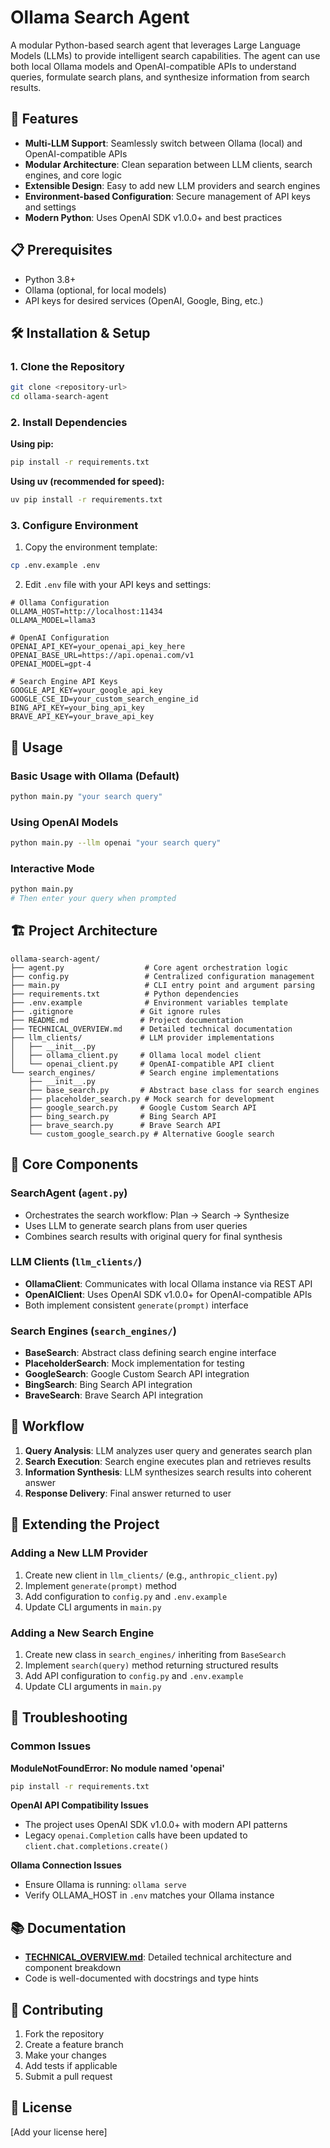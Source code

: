 # Ollama Search Agent

A modular Python-based search agent that leverages Large Language Models (LLMs) to provide intelligent search capabilities. The agent can use both local Ollama models and OpenAI-compatible APIs to understand queries, formulate search plans, and synthesize information from search results.

## 🚀 Features

- **Multi-LLM Support**: Seamlessly switch between Ollama (local) and OpenAI-compatible APIs
- **Modular Architecture**: Clean separation between LLM clients, search engines, and core logic
- **Extensible Design**: Easy to add new LLM providers and search engines
- **Environment-based Configuration**: Secure management of API keys and settings
- **Modern Python**: Uses OpenAI SDK v1.0.0+ and best practices

## 📋 Prerequisites

- Python 3.8+
- Ollama (optional, for local models)
- API keys for desired services (OpenAI, Google, Bing, etc.)

## 🛠️ Installation & Setup

### 1. Clone the Repository
```bash
git clone <repository-url>
cd ollama-search-agent
```

### 2. Install Dependencies

**Using pip:**
```bash
pip install -r requirements.txt
```

**Using uv (recommended for speed):**
```bash
uv pip install -r requirements.txt
```

### 3. Configure Environment

1. Copy the environment template:
```bash
cp .env.example .env
```

2. Edit `.env` file with your API keys and settings:
```env
# Ollama Configuration
OLLAMA_HOST=http://localhost:11434
OLLAMA_MODEL=llama3

# OpenAI Configuration
OPENAI_API_KEY=your_openai_api_key_here
OPENAI_BASE_URL=https://api.openai.com/v1
OPENAI_MODEL=gpt-4

# Search Engine API Keys
GOOGLE_API_KEY=your_google_api_key
GOOGLE_CSE_ID=your_custom_search_engine_id
BING_API_KEY=your_bing_api_key
BRAVE_API_KEY=your_brave_api_key
```

## 🎯 Usage

### Basic Usage with Ollama (Default)
```bash
python main.py "your search query"
```

### Using OpenAI Models
```bash
python main.py --llm openai "your search query"
```

### Interactive Mode
```bash
python main.py
# Then enter your query when prompted
```

## 🏗️ Project Architecture

```
ollama-search-agent/
├── agent.py                  # Core agent orchestration logic
├── config.py                 # Centralized configuration management
├── main.py                   # CLI entry point and argument parsing
├── requirements.txt          # Python dependencies
├── .env.example              # Environment variables template
├── .gitignore               # Git ignore rules
├── README.md                # Project documentation
├── TECHNICAL_OVERVIEW.md    # Detailed technical documentation
├── llm_clients/             # LLM provider implementations
│   ├── __init__.py
│   ├── ollama_client.py     # Ollama local model client
│   └── openai_client.py     # OpenAI-compatible API client
└── search_engines/          # Search engine implementations
    ├── __init__.py
    ├── base_search.py       # Abstract base class for search engines
    ├── placeholder_search.py # Mock search for development
    ├── google_search.py     # Google Custom Search API
    ├── bing_search.py       # Bing Search API
    ├── brave_search.py      # Brave Search API
    └── custom_google_search.py # Alternative Google search
```

## 🔧 Core Components

### SearchAgent (`agent.py`)
- Orchestrates the search workflow: Plan → Search → Synthesize
- Uses LLM to generate search plans from user queries
- Combines search results with original query for final synthesis

### LLM Clients (`llm_clients/`)
- **OllamaClient**: Communicates with local Ollama instance via REST API
- **OpenAIClient**: Uses OpenAI SDK v1.0.0+ for OpenAI-compatible APIs
- Both implement consistent `generate(prompt)` interface

### Search Engines (`search_engines/`)
- **BaseSearch**: Abstract class defining search engine interface
- **PlaceholderSearch**: Mock implementation for testing
- **GoogleSearch**: Google Custom Search API integration
- **BingSearch**: Bing Search API integration
- **BraveSearch**: Brave Search API integration

## 🔄 Workflow

1. **Query Analysis**: LLM analyzes user query and generates search plan
2. **Search Execution**: Search engine executes plan and retrieves results
3. **Information Synthesis**: LLM synthesizes search results into coherent answer
4. **Response Delivery**: Final answer returned to user

## 🚀 Extending the Project

### Adding a New LLM Provider
1. Create new client in `llm_clients/` (e.g., `anthropic_client.py`)
2. Implement `generate(prompt)` method
3. Add configuration to `config.py` and `.env.example`
4. Update CLI arguments in `main.py`

### Adding a New Search Engine
1. Create new class in `search_engines/` inheriting from `BaseSearch`
2. Implement `search(query)` method returning structured results
3. Add API configuration to `config.py` and `.env.example`
4. Update CLI arguments in `main.py`

## 🐛 Troubleshooting

### Common Issues

**ModuleNotFoundError: No module named 'openai'**
```bash
pip install -r requirements.txt
```

**OpenAI API Compatibility Issues**
- The project uses OpenAI SDK v1.0.0+ with modern API patterns
- Legacy `openai.Completion` calls have been updated to `client.chat.completions.create()`

**Ollama Connection Issues**
- Ensure Ollama is running: `ollama serve`
- Verify OLLAMA_HOST in `.env` matches your Ollama instance

## 📚 Documentation

- **[TECHNICAL_OVERVIEW.md](TECHNICAL_OVERVIEW.md)**: Detailed technical architecture and component breakdown
- Code is well-documented with docstrings and type hints

## 🤝 Contributing

1. Fork the repository
2. Create a feature branch
3. Make your changes
4. Add tests if applicable
5. Submit a pull request

## 📄 License

[Add your license here]
